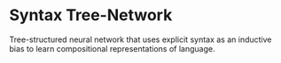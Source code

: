 # Syntax Tree-Network
Tree-structured neural network that uses explicit syntax as an inductive bias to learn compositional representations of language.
